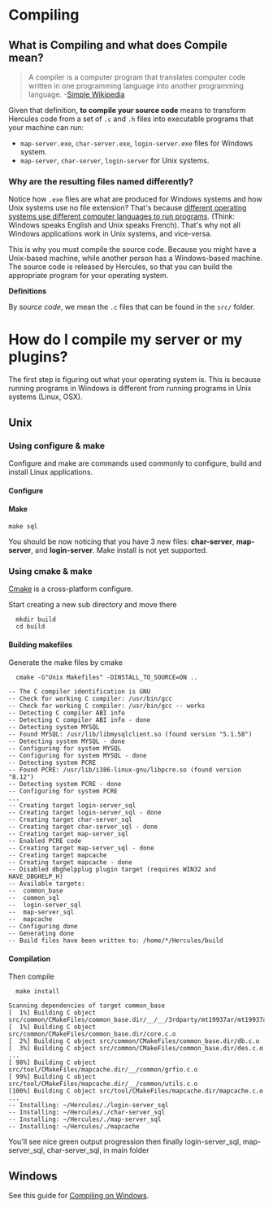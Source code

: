 # Compiling

## What is Compiling and what does Compile mean?

> A compiler is a computer program that translates computer code written in one programming language into another programming language. -[Simple Wikipedia](https://simple.wikipedia.org/wiki/Compiler?oldformat=true)

Given that definition, **to compile your source code** means to transform Hercules code from a set of `.c` and `.h` files into executable programs that your machine can run:

* `map-server.exe`, `char-server.exe`, `login-server.exe` files for Windows system.
* `map-server`, `char-server`, `login-server` for Unix systems.

### Why are the resulting files named differently?

Notice how `.exe` files are what are produced for Windows systems and how Unix systems use no file extension? That's because [different operating systems use different computer languages to run programs](https://superuser.com/questions/209703/why-wont-windows-exes-work-on-linux). (Think: Windows speaks English and Unix speaks French). That's why not all Windows applications work in Unix systems, and vice-versa. 

This is why you must compile the source code. Because you might have a Unix-based machine, while another person has a Windows-based machine. The source code is released by Hercules, so that you can build the appropriate program for your operating system.

**Definitions**

By _source code_, we mean the `.c` files that can be found in the `src/` folder.

# How do I compile my server or my plugins?

The first step is figuring out what your operating system is. This is because running programs in Windows is different from running programs in Unix systems (Linux, OSX).

## Unix

### Using configure & make

Configure and make are commands used commonly to configure, build and
install Linux applications.

#### Configure

#### Make

`make sql`

You should be now noticing that you have 3 new files: **char-server**,
**map-server**, and **login-server**. Make install is not yet supported.

### Using cmake & make

[Cmake](http://www.vtk.org/Wiki/CMake) is a cross-platform configure.

Start creating a new sub directory and move there

`  mkdir build`  
`  cd build`

#### Building makefiles

Generate the make files by cmake

`  cmake -G"Unix Makefiles" -DINSTALL_TO_SOURCE=ON ..`

    -- The C compiler identification is GNU
    -- Check for working C compiler: /usr/bin/gcc
    -- Check for working C compiler: /usr/bin/gcc -- works
    -- Detecting C compiler ABI info
    -- Detecting C compiler ABI info - done
    -- Detecting system MYSQL
    -- Found MYSQL: /usr/lib/libmysqlclient.so (found version "5.1.58")
    -- Detecting system MYSQL - done
    -- Configuring for system MYSQL
    -- Configuring for system MYSQL - done
    -- Detecting system PCRE
    -- Found PCRE: /usr/lib/i386-linux-gnu/libpcre.so (found version "8.12")
    -- Detecting system PCRE - done
    -- Configuring for system PCRE
    ...
    -- Creating target login-server_sql
    -- Creating target login-server_sql - done
    -- Creating target char-server_sql
    -- Creating target char-server_sql - done
    -- Creating target map-server_sql
    -- Enabled PCRE code
    -- Creating target map-server_sql - done
    -- Creating target mapcache
    -- Creating target mapcache - done
    -- Disabled dbghelpplug plugin target (requires WIN32 and HAVE_DBGHELP_H)
    -- Available targets:
    --  common_base
    --  common_sql
    --  login-server_sql
    --  map-server_sql
    --  mapcache
    -- Configuring done
    -- Generating done
    -- Build files have been written to: /home/*/Hercules/build

#### Compilation

Then compile

`  make install`

    Scanning dependencies of target common_base
    [  1%] Building C object src/common/CMakeFiles/common_base.dir/__/__/3rdparty/mt19937ar/mt19937ar.c.o
    [  1%] Building C object src/common/CMakeFiles/common_base.dir/core.c.o
    [  2%] Building C object src/common/CMakeFiles/common_base.dir/db.c.o
    [  3%] Building C object src/common/CMakeFiles/common_base.dir/des.c.o
    ...
    [ 98%] Building C object src/tool/CMakeFiles/mapcache.dir/__/common/grfio.c.o
    [ 99%] Building C object src/tool/CMakeFiles/mapcache.dir/__/common/utils.c.o
    [100%] Building C object src/tool/CMakeFiles/mapcache.dir/mapcache.c.o
    ...
    -- Installing: ~/Hercules/./login-server_sql
    -- Installing: ~/Hercules/./char-server_sql
    -- Installing: ~/Hercules/./map-server_sql
    -- Installing: ~/Hercules/./mapcache

You'll see nice green output progression then finally login-server\_sql,
map-server\_sql, char-server\_sql, in main folder

## Windows

See this guide for [Compiling on Windows](https://github.com/HerculesWS/Hercules/wiki/Compiling-Windows).
